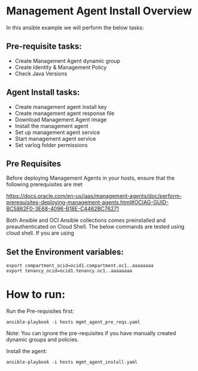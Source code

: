 # Management Agent Install Overview

In this ansible example we will perform the below tasks:

## Pre-requisite tasks:

- Create Management Agent dynamic group
- Create Identity & Management Policy
- Check Java Versions

## Agent Install tasks:
- Create management agent install key
- Create management agent response file
- Download Management Agent image
- Install the management agent
- Set up management agent service
- Start management agent service
- Set varlog folder permissions

## Pre Requisites

Before deploying Management Agents in your hosts, ensure that the following prerequisites are met

https://docs.oracle.com/en-us/iaas/management-agents/doc/perform-prerequisites-deploying-management-agents.html#OCIAG-GUID-BC5862F0-3E68-4096-B18E-C4462BC76271

Both Ansible and OCI Ansible collections comes preinstalled and preauthenticated on Cloud Shell. The below commands are tested using cloud shell. If you are using

## Set the Environment variables:

```
export compartment_ocid=ocid1.compartment.oc1..aaaaaaaa 
export tenancy_ocid=ocid1.tenancy.oc1..aaaaaaaa 
```
# How to run:

Run the Pre-requisites first:

```
ansible-playbook -i hosts mgmt_agent_pre_reqs.yaml
```
Note: You can ignore the pre-requisites if you have manually created dynamic groups and policies.

Install the agent:
```
ansible-playbook -i hosts mgmt_agent_install.yaml
```

